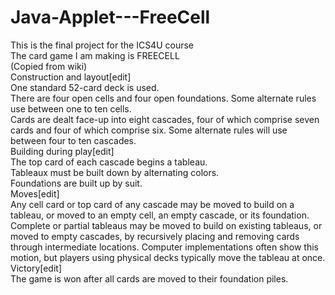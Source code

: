 # Java-Applet---FreeCell
This is the final project for the ICS4U course  
The card game I am making is FREECELL  
(Copied from wiki)  
Construction and layout[edit]  
One standard 52-card deck is used.  
There are four open cells and four open foundations. Some alternate rules use between one to ten cells.  
Cards are dealt face-up into eight cascades, four of which comprise seven cards and four of which comprise six. Some alternate rules   will use between four to ten cascades.  
Building during play[edit]  
The top card of each cascade begins a tableau.  
Tableaux must be built down by alternating colors.  
Foundations are built up by suit.  
Moves[edit]   
Any cell card or top card of any cascade may be moved to build on a tableau, or moved to an empty cell, an empty cascade, or its   foundation.  
Complete or partial tableaus may be moved to build on existing tableaus, or moved to empty cascades, by recursively placing and removing cards through intermediate locations. Computer implementations often show this motion, but players using physical decks typically move the tableau at once.
Victory[edit]  
The game is won after all cards are moved to their foundation piles.  
